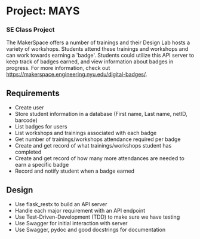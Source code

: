 # Project: MAYS
### SE Class Project
The MakerSpace offers a number of trainings and their Design Lab hosts a variety of workshops. Students attend these trainings and workshops and can work towards earning a 'badge'. Students could utilize this API server to keep track of badges earned, and view information about badges in progress.
For more information, check out https://makerspace.engineering.nyu.edu/digital-badges/.

## Requirements

- Create user
- Store student information in a database (First name, Last name, netID, barcode)
- List badges for users
- List workshops and trainings associated with each badge
- Get number of trainings/workshops attendance required per badge
- Create and get record of what trainings/workshops student has completed
- Create and get record of how many more attendances are needed to earn a specific badge
- Record and notify student when a badge earned

## Design

- Use flask_restx to build an API server
- Handle each major requirement with an API endpoint
- Use Test-Driven-Development (TDD) to make sure we have testing
- Use Swagger for initial interaction with server
- Use Swagger, pydoc and good docstrings for documentation
